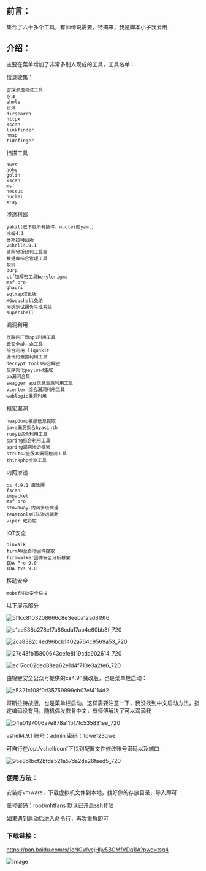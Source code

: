 ## 前言：

集合了六十多个工具，有师傅说需要，特搞来，我是脚本小子我爱用

## 介绍：

主要在菜单增加了非常多别人现成的工具，工具名单：

信息收集：

```
密探渗透测试工具
水泽
ehole
灯塔
dirsearch
httpx
kscan
linkfinder
nmap
tidefinger
```

扫描工具

```
awvs
goby
golin
kscan
msf
nessus
nuclei
xray
```

渗透利器

```
yakit(已下载所有插件、nuclei的yaml)
冰蝎4.1
哥斯拉特战版
vshell4.9.1
蓝队分析研判工具箱
数据库综合管理工具
蚁剑
burp
ctf加解密工具berylenigma
msf pro 
ghauri
sqlmap汉化版
XGwebshell免杀
渗透测试报告生成系统
supershell
```

漏洞利用

```
互联网厂商api利用工具
云安全ak-sk工具
综合利用 liqunkit
源代码泄露利用工具
decrypt tools综合解密
反序列化payload生成
oa漏洞合集
swagger api信息泄露利用工具
vcenter 综合漏洞利用工具
weblogic漏洞利用
```

框架漏洞

```
heapdump敏感信息提取
java漏洞集合hyacinth
ruoyi综合利用工具
spring综合利用工具
spring漏洞渗透框架
struts2全版本漏洞检测工具
thinkphp检测工具
```

内网渗透

```
cs 4.9.1 魔改版
fscan
impacket
msf pro
stowaway 内网多级代理
teamtools红队渗透辅助
viper 炫彩蛇
```

IOT安全

```
binwalk
firmAW全自动固件提取
firmwalker固件安全分析框架
IDA Pro 9.0
IDA tvs 9.0
```

移动安全

```
mobsf移动安全扫描
```

以下展示部分

![5f1cc8103208666c8e3eeba12ad819f6](https://oss.bdziyi.com/biji/202412271056000.png)

![c1ae538b278ef7a66cda17ab4e60bb8f_720](https://oss.bdziyi.com/biji/202412271056249.png)

![2ca8382c4ed96bcb1402a764c9569a53_720](https://oss.bdziyi.com/biji/202412271056880.png)

![27e48fb15800643cefe8f19cda902614_720](https://oss.bdziyi.com/biji/202412271056929.png)

![ec17cc02ded88ea62e1d4f713e3a2fe6_720](https://oss.bdziyi.com/biji/202412271056396.png)

由锦鲤安全公众号提供的cs4.9.1魔改版，也是菜单栏启动：

![a5321c108f0d35759899cb07ef4114d2](https://oss.bdziyi.com/biji/202412271058128.png)

哥斯拉特战版，也是菜单栏启动，这样需要注意一下，我没找到中文启动方法，指定编码没有用，随机偶发恢复中文，有师傅解决了可以滴滴我

![04e0197006a7e878a11bf7fc535831ee_720](https://oss.bdziyi.com/biji/202412271102649.png)

vshell4.9.1
账号：admin  密码：1qwe123qwe

可自行在/opt/vshell/conf下找到配置文件修改账号密码以及端口

![95e8b1bcf2bfde521a57da2de26faed5_720](https://oss.bdziyi.com/biji/202412271123710.png)

### 使用方法：

安装好vmware，下载虚拟机文件到本地，找好你的存放目录，导入即可

账号密码：root/mhtfans
默认已开启ssh登陆

如果遇到启动后进入命令行，再次重启即可

### 下载链接：
https://pan.baidu.com/s/1eNOWvejHIjv5BGMfVDq1IA?pwd=tsg4

![image](https://github.com/user-attachments/assets/ad000e1a-7036-4bc5-9ca1-8e605fca2c29)



